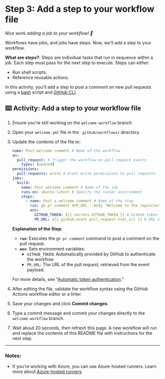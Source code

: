 # Step 3: Add a step to your workflow file

_Nice work adding a job to your workflow! :dancer:_

Workflows have jobs, and jobs have steps. Now, we'll add a step to your workflow.

**What are _steps_?**: Steps are individual tasks that run in sequence within a job. Each step must pass for the next step to execute. Steps can either:
- Run shell scripts.
- Reference reusable actions.

In this activity, you'll add a step to post a comment on new pull requests using a [bash](https://en.wikipedia.org/wiki/Bash_%28Unix_shell%29) script and [GitHub CLI](https://cli.github.com/).

## :keyboard: Activity: Add a step to your workflow file

1. Ensure you're still working on the `welcome-workflow` branch.
1. Open your `welcome.yml` file in the `.github/workflows/` directory.
1. Update the contents of the file to:

   ```yaml
   name: Post welcome comment # Name of the workflow
   on:
     pull_request: # Trigger the workflow on pull request events
       types: [opened]
   permissions:
     pull-requests: write # Grant write permissions to pull requests
   jobs:
     build:
       name: Post welcome comment # Name of the job
       runs-on: ubuntu-latest # Specify the runner environment
       steps:
         - name: Post a welcome comment # Name of the step
           run: gh pr comment $PR_URL --body "Welcome to the repository!" # Command to post a comment
           env:
             GITHUB_TOKEN: ${{ secrets.GITHUB_TOKEN }} # GitHub token for authentication
             PR_URL: ${{ github.event.pull_request.html_url }} # URL of the pull request
   ```

   **Explanation of the Step:**
   - **`run`**: Executes the `gh pr comment` command to post a comment on the pull request.
   - **`env`**: Sets environment variables:
     - `GITHUB_TOKEN`: Automatically provided by GitHub to authenticate the workflow.
     - `PR_URL`: The URL of the pull request, retrieved from the event payload.

   For more details, see "[Automatic token authentication](https://docs.github.com/en/actions/security-guides/automatic-token-authentication)."

1. After editing the file, validate the workflow syntax using the GitHub Actions workflow editor or a linter.
1. Save your changes and click **Commit changes**.
1. Type a commit message and commit your changes directly to the `welcome-workflow` branch.
1. Wait about 20 seconds, then refresh this page. A new workflow will run and replace the contents of this README file with instructions for the next step.

---

### Notes:
- If you're working with Azure, you can use Azure-hosted runners. Learn more about [Azure-hosted runners](https://learn.microsoft.com/en-us/azure/devops/pipelines/agents/hosted).
